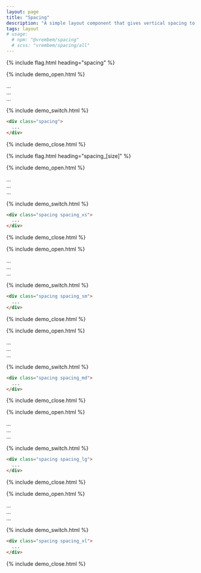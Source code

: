 ```yaml
---
layout: page
title: "Spacing"
description: "A simple layout component that gives vertical spacing to all of an elements children."
tags: layout
# usage:
  # npm: "@vrembem/spacing"
  # scss: "vrembem/spacing/all"
---
```


{% include flag.html heading="spacing" %}

{% include demo_open.html %}

<div class="spacing">
  <div class="box">...</div>
  <div class="box">...</div>
  <div class="box">...</div>
</div>

{% include demo_switch.html %}

```html
<div class="spacing">
  ...
</div>
```

{% include demo_close.html %}

{% include flag.html heading="spacing_[size]" %}

{% include demo_open.html %}

<div class="spacing spacing_xs">
  <div class="box">...</div>
  <div class="box">...</div>
  <div class="box">...</div>
</div>

{% include demo_switch.html %}

```html
<div class="spacing spacing_xs">
  ...
</div>
```

{% include demo_close.html %}

{% include demo_open.html %}

<div class="spacing spacing_sm">
  <div class="box">...</div>
  <div class="box">...</div>
  <div class="box">...</div>
</div>

{% include demo_switch.html %}

```html
<div class="spacing spacing_sm">
  ...
</div>
```

{% include demo_close.html %}

{% include demo_open.html %}

<div class="spacing spacing_md">
  <div class="box">...</div>
  <div class="box">...</div>
  <div class="box">...</div>
</div>

{% include demo_switch.html %}

```html
<div class="spacing spacing_md">
  ...
</div>
```

{% include demo_close.html %}

{% include demo_open.html %}

<div class="spacing spacing_lg">
  <div class="box">...</div>
  <div class="box">...</div>
  <div class="box">...</div>
</div>

{% include demo_switch.html %}

```html
<div class="spacing spacing_lg">
  ...
</div>
```

{% include demo_close.html %}

{% include demo_open.html %}

<div class="spacing spacing_xl">
  <div class="box">...</div>
  <div class="box">...</div>
  <div class="box">...</div>
</div>

{% include demo_switch.html %}

```html
<div class="spacing spacing_xl">
  ...
</div>
```

{% include demo_close.html %}
